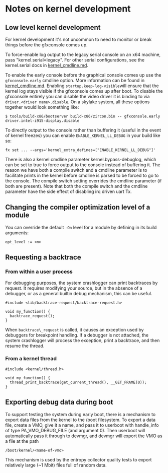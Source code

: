 # Notes on kernel development

## Low level kernel development

For kernel development it's not uncommon to need to monitor or break things
before the gfxconsole comes up.

To force-enable log output to the legacy serial console on an x64 machine, pass
"kernel.serial=legacy".  For other serial configurations, see the kernel.serial
docs in [kernel_cmdline.md](/docs/reference/kernel/kernel_cmdline.md).

To enable the early console before the graphical console comes up use the
``gfxconsole.early`` cmdline option. More information can be found in
[kernel_cmdline.md](/docs/reference/kernel/kernel_cmdline.md).
Enabling ``startup.keep-log-visible``will ensure that the kernel log stays
visible if the gfxconsole comes up after boot. To disable the gfxconsole
entirely you can disable the video driver it is binding to via ``driver.<driver
name>.disable``.
On a skylake system, all these options together would look something like:

```
$ tools/build-x86/bootserver build-x86/zircon.bin -- gfxconsole.early driver.intel-i915-display.disable
```

To directly output to the console rather than buffering it (useful in the event
of kernel freezes) you can enable ``ENABLE_KERNEL_LL_DEBUG`` in your build like so:

```
fx set ... --args='kernel_extra_defines=["ENABLE_KERNEL_LL_DEBUG"]'

```

There is also a kernel cmdline parameter kernel.bypass-debuglog, which can be set
to true to force output to the console instead of buffering it. The reason we have
both a compile switch and a cmdline parameter is to facilitate prints in the kernel
before cmdline is parsed to be forced to go to the console. The compile switch setting
overrides the cmdline parameter (if both are present). Note that both the compile switch
and the cmdline parameter have the side effect of disabling irq driven uart Tx.

## Changing the compiler optimization level of a module

You can override the default `-On` level for a module by defining in its
build arguments:

```
opt_level := <n>
```

## Requesting a backtrace

### From within a user process

For debugging purposes, the system crashlogger can print backtraces by
request. It requires modifying your source, but in the absence of a
debugger, or as a general builtin debug mechanism, this can be useful.

```
#include <lib/backtrace-request/backtrace-request.h>

void my_function() {
  backtrace_request();
}
```

When `backtrace\_request` is called, it causes an
exception used by debuggers for breakpoint handling.
If a debugger is not attached, the system crashlogger will
process the exception, print a backtrace, and then resume the thread.

### From a kernel thread

```
#include <kernel/thread.h>

void my_function() {
  thread_print_backtrace(get_current_thread(), __GET_FRAME(0));
}
```

## Exporting debug data during boot

To support testing the system during early boot, there is a mechanism to export
data files from the kernel to the /boot filesystem. To export a data file,
create a VMO, give it a name, and pass it to userboot with handle\_info of type
PA\_VMO\_DEBUG\_FILE (and argument 0). Then userboot will automatically pass it
through to devmgr, and devmgr will export the VMO as a file at the path

```
/boot/kernel/<name-of-vmo>
```

This mechanism is used by the entropy collector quality tests to export
relatively large (~1 Mbit) files full of random data.
